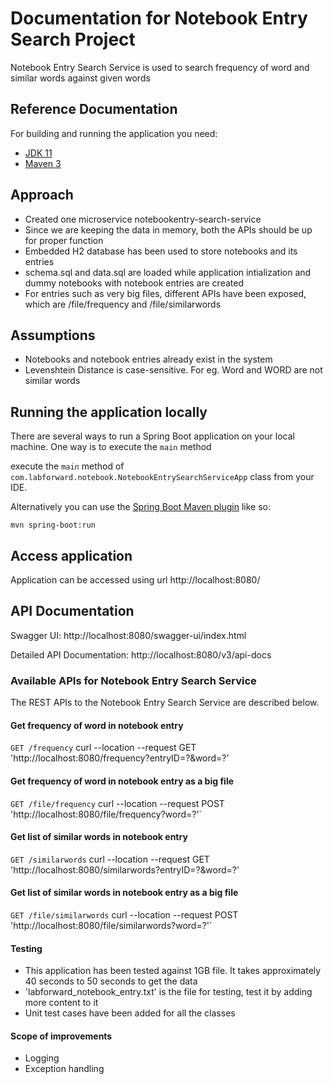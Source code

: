 # Documentation for Notebook Entry Search Project
Notebook Entry Search Service is used to search frequency of word and similar words against given words

## Reference Documentation

For building and running the application you need:

- [JDK 11](https://www.oracle.com/java/technologies/javase-jdk11-downloads.html)
- [Maven 3](https://maven.apache.org)

## Approach
- Created one microservice notebookentry-search-service
- Since we are keeping the data in memory, both the APIs should be up for proper function
- Embedded H2 database has been used to store notebooks and its entries
- schema.sql and data.sql are loaded while application intialization and dummy notebooks with notebook entries are created
- For entries such as very big files, different APIs have been exposed, which are /file/frequency and /file/similarwords

## Assumptions
- Notebooks and notebook entries already exist in the system
- Levenshtein Distance is case-sensitive. For eg. Word and WORD are not similar words

## Running the application locally

There are several ways to run a Spring Boot application on your local machine. 
One way is to execute the `main` method 

execute the `main` method of `com.labforward.notebook.NotebookEntrySearchServiceApp` class from your IDE.

Alternatively you can use
the [Spring Boot Maven plugin](https://docs.spring.io/spring-boot/docs/current/reference/html/build-tool-plugins-maven-plugin.html)
like so:

```shell
mvn spring-boot:run
```

## Access application

Application can be accessed using url http://localhost:8080/


## API Documentation

Swagger UI: http://localhost:8080/swagger-ui/index.html

Detailed API Documentation: http://localhost:8080/v3/api-docs



### Available APIs for Notebook Entry Search Service

The REST APIs to the Notebook Entry Search Service are described below.


#### Get frequency of word in notebook entry

`GET /frequency`
curl --location --request GET 'http://localhost:8080/frequency?entryID=?&word=?'  

#### Get frequency of word in notebook entry as a big file
`GET /file/frequency`
curl --location --request POST 'http://localhost:8080/file/frequency?word=?'`

#### Get list of similar words in notebook entry
`GET /similarwords`
curl --location --request GET 'http://localhost:8080/similarwords?entryID=?&word=?'  

#### Get  list of similar words in notebook entry as a big file
`GET /file/similarwords`
curl --location --request POST 'http://localhost:8080/file/similarwords?word=?'`

#### Testing
- This application has been tested against 1GB file. It takes approximately 40 seconds to 50 seconds to get the data
- 'labforward_notebook_entry.txt' is the file for testing, test it by adding more content to it
- Unit test cases have been added for all the classes

#### Scope of improvements
- Logging
- Exception handling

